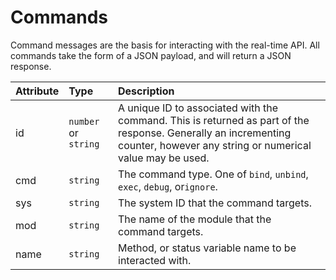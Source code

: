 # Commands

Command messages are the basis for interacting with the real-time API. All commands take the form of a JSON payload, and will return a JSON response.

| Attribute | Type | Description |
| :--- | :--- | :--- |
| id | `number` or `string` | A unique ID to associated with the command. This is returned as part of the response. Generally an incrementing counter, however any string or numerical value may be used. |
| cmd | `string` | The command type. One of `bind`, `unbind`, `exec`, `debug`, or`ignore`. |
| sys | `string` | The system ID that the command targets. |
| mod | `string` | The name of the module that the command targets. |
| name | `string` | Method, or status variable name to be interacted with. |

